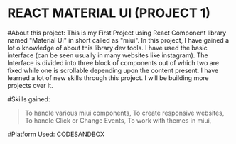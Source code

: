 # REACT MATERIAL UI (PROJECT 1)
#About this project:
This is my First Project using React Component library named "Material UI" in short called as "miui". In this project, I have gained a lot o knowledge of about this library dev tools. I have used the basic interface (can be seen usually in many websites like instagram). The Interface is divided into three block of components out of which two are fixed while one is scrollable depending upon the content present. I have learned a lot of new skills through this project. I will be building more projects over it.

#Skills gained:
>To handle various miui components,
>To create responsive websites,
>To handle Click or Change Events,
>To work with themes in miui,

#Platform Used: CODESANDBOX



